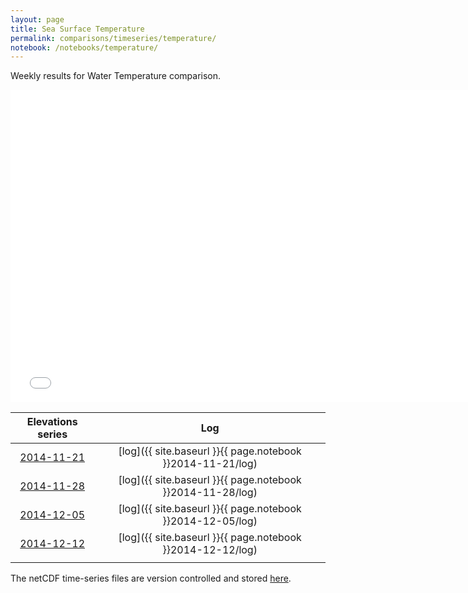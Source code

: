 ```yaml
---
layout: page
title: Sea Surface Temperature
permalink: comparisons/timeseries/temperature/
notebook: /notebooks/temperature/
---
```


Weekly results for Water Temperature comparison.

<iframe width="750" height="500" frameBorder="0" src="{{ site.baseurl }}{{ page.notebook }}2014-12-12/temperature.html" name="iframe_tmp"> <p>Your browser does not support iframes.</p> </iframe>


| Elevations series                                                                                             | Log                                                        |
|:-------------------------------------------------------------------------------------------------------------:|:----------------------------------------------------------:|
| <a href="{{ site.baseurl }}{{ page.notebook }}2014-11-21/temperature.html" target="iframe_tmp">2014-11-21</a> | [log]({{ site.baseurl }}{{ page.notebook }}2014-11-21/log) |
| <a href="{{ site.baseurl }}{{ page.notebook }}2014-11-28/temperature.html" target="iframe_tmp">2014-11-28</a> | [log]({{ site.baseurl }}{{ page.notebook }}2014-11-28/log) |
| <a href="{{ site.baseurl }}{{ page.notebook }}2014-12-05/temperature.html" target="iframe_tmp">2014-12-05</a> | [log]({{ site.baseurl }}{{ page.notebook }}2014-12-05/log) |
| <a href="{{ site.baseurl }}{{ page.notebook }}2014-12-12/temperature.html" target="iframe_tmp">2014-12-12</a> | [log]({{ site.baseurl }}{{ page.notebook }}2014-12-12/log) |
|                                                                                                               |                                                            |

The netCDF time-series files are version controlled and stored [here](https://github.com/ocefpaf/secoora/tree/gh-pages/notebooks/temperature).
